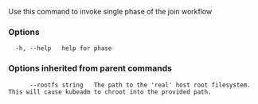 
Use this command to invoke single phase of the join workflow

### Options

```
  -h, --help   help for phase
```

### Options inherited from parent commands

```
      --rootfs string   The path to the 'real' host root filesystem. This will cause kubeadm to chroot into the provided path.
```

